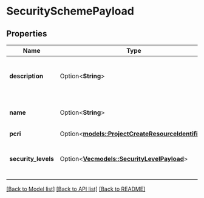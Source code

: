 # SecuritySchemePayload

## Properties

Name | Type | Description | Notes
------------ | ------------- | ------------- | -------------
**description** | Option<**String**> | The description of the security scheme | [optional]
**name** | Option<**String**> | The name of the security scheme | [optional]
**pcri** | Option<[**models::ProjectCreateResourceIdentifier**](ProjectCreateResourceIdentifier.md)> |  | [optional]
**security_levels** | Option<[**Vec<models::SecurityLevelPayload>**](SecurityLevelPayload.md)> | The security levels for the security scheme | [optional]

[[Back to Model list]](../README.md#documentation-for-models) [[Back to API list]](../README.md#documentation-for-api-endpoints) [[Back to README]](../README.md)


